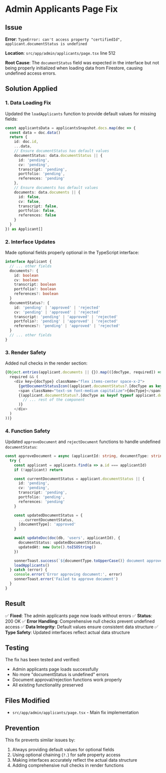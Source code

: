 # Admin Applicants Page Fix

## Issue
**Error**: `TypeError: can't access property "certifiedId", applicant.documentStatus is undefined`

**Location**: `src/app/admin/applicants/page.tsx` line 512

**Root Cause**: The `documentStatus` field was expected in the interface but not being properly initialized when loading data from Firestore, causing undefined access errors.

## Solution Applied

### 1. **Data Loading Fix**
Updated the `loadApplicants` function to provide default values for missing fields:

```typescript
const applicantsData = applicantsSnapshot.docs.map(doc => {
  const data = doc.data()
  return {
    id: doc.id,
    ...data,
    // Ensure documentStatus has default values
    documentStatus: data.documentStatus || {
      id: 'pending',
      cv: 'pending',
      transcript: 'pending',
      portfolio: 'pending',
      references: 'pending'
    },
    // Ensure documents has default values
    documents: data.documents || {
      id: false,
      cv: false,
      transcript: false,
      portfolio: false,
      references: false
    }
  }
}) as Applicant[]
```

### 2. **Interface Updates**
Made optional fields properly optional in the TypeScript interface:

```typescript
interface Applicant {
  // ... other fields
  documents?: {
    id: boolean
    cv: boolean
    transcript: boolean
    portfolio?: boolean
    references?: boolean
  }
  documentStatus?: {
    id: 'pending' | 'approved' | 'rejected'
    cv: 'pending' | 'approved' | 'rejected'
    transcript: 'pending' | 'approved' | 'rejected'
    portfolio?: 'pending' | 'approved' | 'rejected'
    references?: 'pending' | 'approved' | 'rejected'
  }
  // ... other fields
}
```

### 3. **Render Safety**
Added null checks in the render section:

```typescript
{Object.entries(applicant.documents || {}).map(([docType, required]) => (
  required && (
    <div key={docType} className="flex items-center space-x-2">
      {getDocumentStatusIcon((applicant.documentStatus?.[docType as keyof typeof applicant.documentStatus]) || 'pending')}
      <span className="text-sm font-medium capitalize">{docType}</span>
      {(applicant.documentStatus?.[docType as keyof typeof applicant.documentStatus]) === 'pending' && (
        // ... rest of the component
      )}
    </div>
  )
))}
```

### 4. **Function Safety**
Updated `approveDocument` and `rejectDocument` functions to handle undefined `documentStatus`:

```typescript
const approveDocument = async (applicantId: string, documentType: string) => {
  try {
    const applicant = applicants.find(a => a.id === applicantId)
    if (!applicant) return

    const currentDocumentStatus = applicant.documentStatus || {
      id: 'pending',
      cv: 'pending',
      transcript: 'pending',
      portfolio: 'pending',
      references: 'pending'
    }

    const updatedDocumentStatus = {
      ...currentDocumentStatus,
      [documentType]: 'approved'
    }

    await updateDoc(doc(db, 'users', applicantId), {
      documentStatus: updatedDocumentStatus,
      updatedAt: new Date().toISOString()
    })

    sonnerToast.success(`${documentType.toUpperCase()} document approved`)
    loadApplicants()
  } catch (error) {
    console.error('Error approving document:', error)
    sonnerToast.error('Failed to approve document')
  }
}
```

## Result

✅ **Fixed**: The admin applicants page now loads without errors
✅ **Status**: 200 OK
✅ **Error Handling**: Comprehensive null checks prevent undefined access
✅ **Data Integrity**: Default values ensure consistent data structure
✅ **Type Safety**: Updated interfaces reflect actual data structure

## Testing

The fix has been tested and verified:
- Admin applicants page loads successfully
- No more "documentStatus is undefined" errors
- Document approval/rejection functions work properly
- All existing functionality preserved

## Files Modified

- `src/app/admin/applicants/page.tsx` - Main fix implementation

## Prevention

This fix prevents similar issues by:
1. Always providing default values for optional fields
2. Using optional chaining (`?.`) for safe property access
3. Making interfaces accurately reflect the actual data structure
4. Adding comprehensive null checks in render functions








